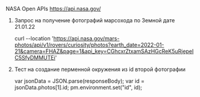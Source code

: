 

NASA Open APIs 
https://api.nasa.gov/



1. Запрос на получение фотографий марсохода по Земной дате 21.01.22
   
   curl --location 'https://api.nasa.gov/mars-photos/api/v1/rovers/curiosity/photos?earth_date=2022-01-21&camera=FHAZ&page=1&api_key=CGhcxrZtxamSAzHGcReK5uRjepeIC5SfyDMMUTEi'

2. Тест на создание перменной окружения из id второй фотографии
 
   var jsonData = JSON.parse(responseBody);
   var id = jsonData.photos[1].id;
   pm.environment.set("id", id);
